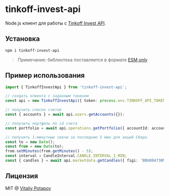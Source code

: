 # tinkoff-invest-api
Node.js клиент для работы с [Tinkoff Invest API](https://tinkoff.github.io/investAPI/).

## Установка
```
npm i tinkoff-invest-api
```
> Примечание: библиотека поставляется в формате [ESM only](https://gist.github.com/sindresorhus/a39789f98801d908bbc7ff3ecc99d99c)

## Пример использования
```ts
import { TinkoffInvestApi } from 'tinkoff-invest-api';

// создать клиента с заданным токеном
const api = new TinkoffInvestApi({ token: process.env.TINKOFF_API_TOKEN! });

// получить список счетов
const { accounts } = await api.users.getAccounts({});

// получить портфель по id счета
const portfolio = await api.operations.getPortfolio({ accountId: accounts[0].id });

// получить 1-минутные свечи за последние 5 мин для акций Сбера
const to = new Date();
const from = new Date(to);
from.setMinutes(from.getMinutes() - 5);
const interval = CandleInterval.CANDLE_INTERVAL_1_MIN;
const { candles } = await api.marketdata.getCandles({ figi: 'BBG004730N88', from, to, interval });
```

## Лицензия
MIT @ [Vitaliy Potapov](https://github.com/vitalets)
